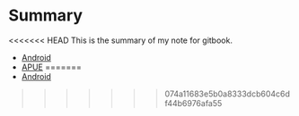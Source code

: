 # Summary

<<<<<<< HEAD
This is the summary of my note for gitbook.

* [Android](Android/index.md)
* [APUE](APUE/index.md)
=======
* [Android](Android/android.md)
>>>>>>> 074a11683e5b0a8333dcb604c6df44b6976afa55

